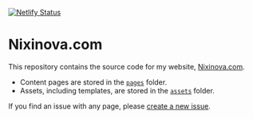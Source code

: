 [![Netlify Status](https://api.netlify.com/api/v1/badges/dbba7c83-eef4-45d1-9abb-e8180f0bf0a0/deploy-status)](https://app.netlify.com/sites/nixinova/deploys)

# Nixinova.com

This repository contains the source code for my website, [Nixinova.com](https://nixinova.com).

- Content pages are stored in the [`pages`](https://github.com/Nixinova/website/tree/main/pages) folder.
- Assets, including templates, are stored in the [`assets`](https://github.com/Nixinova/website/tree/main/assets) folder.

If you find an issue with any page, please [create a new issue](https://github.com/Nixinova/website/issues/new).
